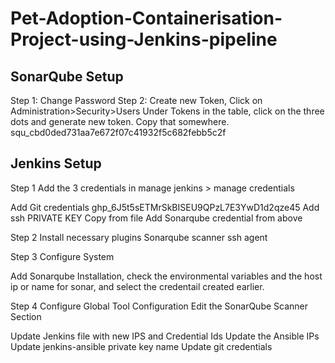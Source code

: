 # Pet-Adoption-Containerisation-Project-using-Jenkins-pipeline

## SonarQube Setup

Step 1: Change Password
Step 2: Create new Token, Click on Administration>Security>Users
Under Tokens in the table, click on the three dots and generate new token.
Copy that somewhere.
squ_cbd0ded731aa7e672f07c41932f5c682febb5c2f

## Jenkins Setup

Step 1
Add the 3 credentials in manage jenkins > manage credentials

Add Git credentials
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
Add ssh PRIVATE KEY
Copy from file
Add Sonarqube credential from above

Step 2
Install necessary plugins
Sonarqube scanner
ssh agent

Step 3
Configure System

Add Sonarqube Installation, check the environmental variables and the host ip or name for sonar, and select the credentail created earlier.

Step 4
Configure Global Tool Configuration
Edit the SonarQube Scanner Section


Update Jenkins file with new IPS and Credential Ids
Update the Ansible IPs
Update jenkins-ansible private key name
Update git credentials